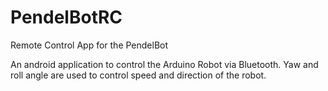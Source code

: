 PendelBotRC
===========

Remote Control App for the PendelBot

An android application to control the Arduino Robot via Bluetooth.
Yaw and roll angle are used to control speed and direction of the robot.
